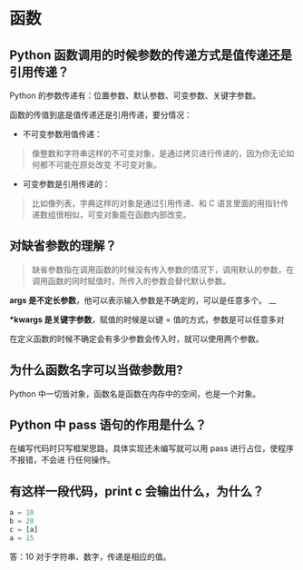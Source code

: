 # 函数

## Python 函数调用的时候参数的传递方式是值传递还是引用传递？

Python 的参数传递有：位置参数、默认参数、可变参数、关键字参数。

函数的传值到底是值传递还是引用传递，要分情况：

* 不可变参数用值传递：

> 像整数和字符串这样的不可变对象，是通过拷贝进行传递的，因为你无论如何都不可能在原处改变 不可变对象。

* 可变参数是引用传递的：

> 比如像列表，字典这样的对象是通过引用传递、和 C 语言里面的用指针传递数组很相似，可变对象能在函数内部改变。

## 对缺省参数的理解？

> 缺省参数指在调用函数的时候没有传入参数的情况下，调用默认的参数，在调用函数的同时赋值时，所传入的参数会替代默认参数。

**args 是不定长参数**，他可以表示输入参数是不确定的，可以是任意多个。 __

**\*kwargs 是关键字参数**，赋值的时候是以键 = 值的方式，参数是可以任意多对

在定义函数的时候不确定会有多少参数会传入时，就可以使用两个参数。

## 为什么函数名字可以当做参数用?

Python 中一切皆对象，函数名是函数在内存中的空间，也是一个对象。

## Python 中 pass 语句的作用是什么？

在编写代码时只写框架思路，具体实现还未编写就可以用 pass 进行占位，使程序不报错，不会进 行任何操作。

## 有这样一段代码，print c 会输出什么，为什么？

```python
a = 10
b = 20
c = [a]
a = 15
```

答：10 对于字符串、数字，传递是相应的值。

